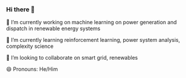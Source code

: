 ### Hi there 👋

<!--
**leaf-open/leaf-open** is a ✨ _special_ ✨ repository because its `README.md` (this file) appears on your GitHub profile.

Here are some ideas to get you started:

- 🔭 I’m currently working on machine learning on power generation and dispatch in renewable energy systems.
- 🌱 I’m currently learning reinforcement learning, power system analysis, complexity science
- 👯 I’m looking to collaborate on ...
- 🤔 I’m looking for help with ...
- 💬 Ask me about ...
- 📫 How to reach me: ...
- ⚡ Fun fact: ...
- 😄 Pronouns: He/Him

-->

🔭 I’m currently working on machine learning on power generation and dispatch in renewable energy systems

🌱 I’m currently learning reinforcement learning, power system analysis, complexity science

👯 I’m looking to collaborate on smart grid, renewables

😄 Pronouns: He/Him

